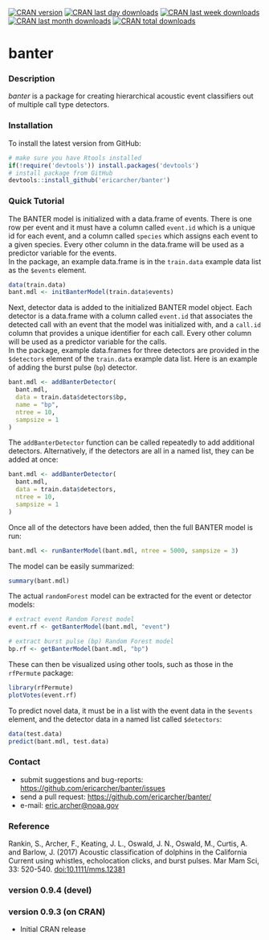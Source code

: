[![CRAN version](http://www.r-pkg.org/badges/version/banter?color=red)](https://cran.r-project.org/package=banter)
[![CRAN last day downloads](http://cranlogs.r-pkg.org/badges/last-day/banter?color=red)](https://cran.r-project.org/package=banter)
[![CRAN last week downloads](http://cranlogs.r-pkg.org/badges/last-week/banter?color=red)](https://cran.r-project.org/package=banter)
[![CRAN last month downloads](http://cranlogs.r-pkg.org/badges/banter?color=red)](https://cran.r-project.org/package=banter)
[![CRAN total downloads](http://cranlogs.r-pkg.org/badges/grand-total/banter?color=red)](https://cran.r-project.org/package=banter)  

# banter

### Description

*banter* is a package for creating hierarchical acoustic event classifiers out of multiple call type detectors.

### Installation

To install the latest version from GitHub:

```r
# make sure you have Rtools installed
if(!require('devtools')) install.packages('devtools')
# install package from GitHub
devtools::install_github('ericarcher/banter')
```

### Quick Tutorial

The BANTER model is initialized with a data.frame of events. There is one row per event and it must have a column called `event.id` which is a unique id for each event, and a column called `species` which assigns each event to a given species. Every other column in the data.frame will be used as a predictor variable for the events.  
In the package, an example data.frame is in the `train.data` example data list as the `$events` element.
```r
data(train.data)
bant.mdl <- initBanterModel(train.data$events)
```

Next, detector data is added to the initialized BANTER model object. Each detector is a data.frame with a column called `event.id` that associates the detected call with an event that the model was initialized with, and a `call.id` column that provides a unique identifier for each call. Every other column will be used as a predictor variable for the calls.  
In the package, example data.frames for three detectors are provided in the `$detectors` element of the `train.data` example data list. Here is an example of adding the burst pulse (`bp`) detector.

```r
bant.mdl <- addBanterDetector(
  bant.mdl, 
  data = train.data$detectors$bp, 
  name = "bp",
  ntree = 10, 
  sampsize = 1
)
```

The `addBanterDetector` function can be called repeatedly to add additional detectors. Alternatively, if the detectors are all in a named list, they can be added at once:

```r
bant.mdl <- addBanterDetector(
  bant.mdl, 
  data = train.data$detectors, 
  ntree = 10, 
  sampsize = 1
)
```

Once all of the detectors have been added, then the full BANTER model is run:
```r
bant.mdl <- runBanterModel(bant.mdl, ntree = 5000, sampsize = 3)
```

The model can be easily summarized:
```r
summary(bant.mdl)
```

The actual `randomForest` model can be extracted for the event or detector models:
```r
# extract event Random Forest model
event.rf <- getBanterModel(bant.mdl, "event")

# extract burst pulse (bp) Random Forest model
bp.rf <- getBanterModel(bant.mdl, "bp")
```

These can then be visualized using other tools, such as those in the `rfPermute` package:
```r
library(rfPermute)
plotVotes(event.rf)
```

To predict novel data, it must be in a list with the event data in the `$events` element, and the detector data in a named list called `$detectors`:
```r
data(test.data)
predict(bant.mdl, test.data)
```

### Contact

* submit suggestions and bug-reports: <https://github.com/ericarcher/banter/issues>
* send a pull request: <https://github.com/ericarcher/banter/>
* e-mail: <eric.archer@noaa.gov>

### Reference
Rankin, S., Archer, F., Keating, J. L., Oswald, J. N., Oswald, M., Curtis, A. and Barlow, J. (2017) Acoustic classification of dolphins in the California Current using whistles, echolocation clicks, and burst pulses. Mar Mam Sci, 33: 520-540. [doi:10.1111/mms.12381](https://onlinelibrary.wiley.com/doi/abs/10.1111/mms.12381)

### version 0.9.4 (devel)

### version 0.9.3 (on CRAN)

* Initial CRAN release